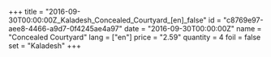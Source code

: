 +++
title = "2016-09-30T00:00:00Z_Kaladesh_Concealed_Courtyard_[en]_false"
id = "c8769e97-aee8-4466-a9d7-0f4245ae4a97"
date = "2016-09-30T00:00:00Z"
name = "Concealed Courtyard"
lang = ["en"]
price = "2.59"
quantity = 4
foil = false
set = "Kaladesh"
+++
